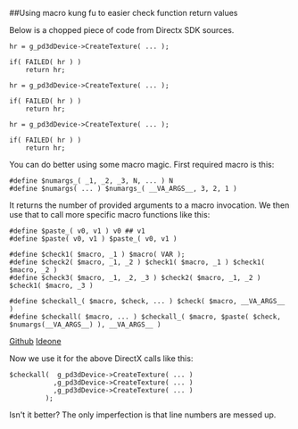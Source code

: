 
##Using macro kung fu to easier check function return values

  Below is a chopped piece of code from Directx SDK sources.

    hr = g_pd3dDevice->CreateTexture( ... );
    
    if( FAILED( hr ) )
        return hr;
    
    hr = g_pd3dDevice->CreateTexture( ... );
    
    if( FAILED( hr ) )
        return hr;
    
    hr = g_pd3dDevice->CreateTexture( ... );
    
    if( FAILED( hr ) )
        return hr;


  You can do better using some macro magic. First required macro is this:


    #define $numargs_( _1, _2, _3, N, ... ) N
    #define $numargs( ... ) $numargs_( __VA_ARGS__, 3, 2, 1 )


  It returns the number of provided arguments to a macro invocation. We then use that to call
  more specific macro functions like this:


    #define $paste_( v0, v1 ) v0 ## v1
    #define $paste( v0, v1 ) $paste_( v0, v1 )
    
    #define $check1( $macro, _1 ) $macro( VAR );
    #define $check2( $macro, _1, _2 ) $check1( $macro, _1 ) $check1( $macro, _2 )
    #define $check3( $macro, _1, _2, _3 ) $check2( $macro, _1, _2 ) $check1( $macro, _3 )

    #define $checkall_( $macro, $check, ... ) $check( $macro, __VA_ARGS__ )
    #define $checkall( $macro, ... ) $checkall_( $macro, $paste( $check, $numargs(__VA_ARGS__) ), __VA_ARGS__ )

  [Github](https://github.com/alexpolt/poetry/blob/master/macros.h) [Ideone](http://ideone.com/Q9uoPV)


  Now we use it for the above DirectX calls like this:


    $checkall(  g_pd3dDevice->CreateTexture( ... )
               ,g_pd3dDevice->CreateTexture( ... )
               ,g_pd3dDevice->CreateTexture( ... ) 
             );


  Isn't it better? The only imperfection is that line numbers are messed up.

